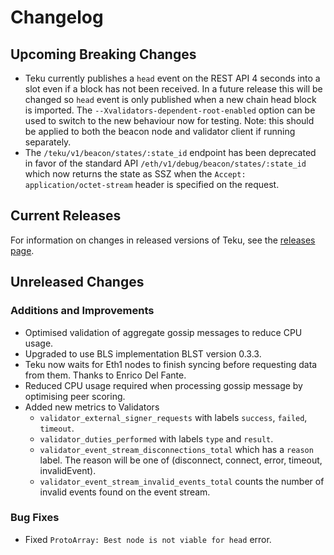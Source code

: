 # Changelog

## Upcoming Breaking Changes
- Teku currently publishes a `head` event on the REST API 4 seconds into a slot even if a block has not been received. In a future release this will be changed so `head` event is only published when a new
  chain head block is imported. The `--Xvalidators-dependent-root-enabled` option can be used to switch to the new behaviour now for testing.
  Note: this should be applied to both the beacon node and validator client if running separately.
- The `/teku/v1/beacon/states/:state_id` endpoint has been deprecated in favor of the standard API `/eth/v1/debug/beacon/states/:state_id` which now returns the state as SSZ when the `Accept: application/octet-stream` header is specified on the request.

## Current Releases
For information on changes in released versions of Teku, see the [releases page](https://github.com/ConsenSys/teku/releases).

## Unreleased Changes

### Additions and Improvements
- Optimised validation of aggregate gossip messages to reduce CPU usage.
- Upgraded to use BLS implementation BLST version 0.3.3.
- Teku now waits for Eth1 nodes to finish syncing before requesting data from them. Thanks to Enrico Del Fante.
- Reduced CPU usage required when processing gossip message by optimising peer scoring.
- Added new metrics to Validators
  - `validator_external_signer_requests` with labels `success`, `failed`, `timeout`.
  - `validator_duties_performed` with labels `type` and `result`.
  - `validator_event_stream_disconnections_total` which has a `reason` label. The reason will be one of (disconnect, connect, error, timeout, invalidEvent).
  - `validator_event_stream_invalid_events_total` counts the number of invalid events found on the event stream.
  
### Bug Fixes
- Fixed `ProtoArray: Best node is not viable for head` error.
